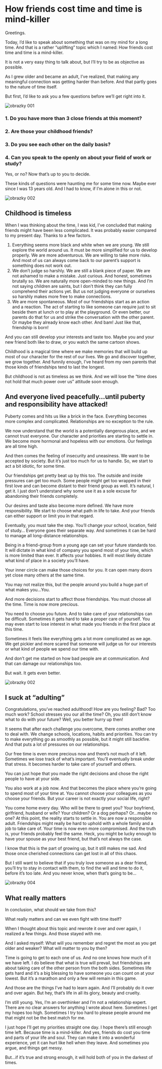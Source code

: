 # How friends cost time and time is mind-killer 

Greetings. 

Today, I’d like to speak about something that was on my mind for a long time. And that is a rather “uplifting” topic which I named: How friends cost time and time is a mind-killer. 

It is not a very easy thing to talk about, but I’ll try to be as objective as possible. 

As I grew older and became an adult, I’ve realized, that making any meaningful connection was getting harder than before. And that partly goes to the nature of time itself.

But first, I’d like to ask you a few questions before we’ll get right into it. 

![obrazky 001](https://github.com/NatNight99/english-for-designers/assets/129601977/b6ad20c3-c5fd-48d0-864e-c2c498c93701)


### 1.	Do you have more than 3 close friends at this moment?
### 2.	Are those your childhood friends?
### 3.	Do you see each other on the daily basis?
### 4.	Can you speak to the openly on about your field of work or study? 


Yes, or no? Now that’s up to you to decide. 

These kinds of questions were haunting me for some time now. Maybe ever since I was 13 years old. And I had to know, if I’m alone in this or not. 

![obrazky 002](https://github.com/NatNight99/english-for-designers/assets/129601977/9590051b-f07e-447d-a28a-800a9522045e)

## Childhood is timeless 

When I was thinking about the time, I was kid, I’ve concluded that making friends might have been less complicated. It was probably easier compared to my present day. Thanks to a few factors. 

1.	Everything seems more black and white when we are young. We still explore the world around us. It must be more simplified for us to develop properly. We are more adventurous. We are willing to take more risks. And most of us can always come back to our parent’s support is something does not work out.
2.	We don’t judge so harshly. We are still a blank piece of paper. We are not ashamed to make a mistake. Just curious. And honest, sometimes brutally so. We are naturally more open-minded to new things. And I’m not saying children are saints, but I don’t think they can fully comprehend their actions yet. But us not judging everyone or ourselves so harshly makes more free to make connections. 
3.	We are more spontaneous. Most of our friendships start as an action and a reaction. The act of starting to like someone can require just to sit beside them at lunch or to play at the playground. Or even better, our parents do that for us and strike the conversation with the other parent. Or maybe they already know each other. And bam! Just like that, friendship is born! 

And you can still develop your interests and taste too. Maybe you and your new friend both like to draw, or you watch the same cartoon shows. 

Childhood is a magical time where we make memories that will build up most of our character for the rest of our lives. We go and discover together, we grow together. And funnily enough, I’ve heard from my own parents that those kinds of friendships tend to last the longest. 

But childhood is not as timeless as we think. And we will lose the “time does not hold that much power over us” attitude soon enough.

## And everyone lived peacefully…until puberty and responsibility have attacked! 

Puberty comes and hits us like a brick in the face. Everything becomes more complex and complicated. Relationships are no exception to the rule. 

We now understand that the world is a potentially dangerous place, and we cannot trust everyone. Our character and priorities are starting to settle in. We become more hormonal and hopeless with our emotions. Our feelings are all time high. 

And then comes the feeling of insecurity and uneasiness. We want to be accepted by society. But it’s just too much for us to handle. So, we start to act a bit idiotic, for some time. 

Our friendships get pretty beat up by this too. The outside and inside pressures can get too much. Some people might get too wrapped in their first love and can become distant to their friend group as well. It’s natural, I get it. I just don’t understand why some use it as a sole excuse for abandoning their friends completely. 

Our desires and taste also become more defined. We have more responsibility. We start to choose what path in life to take. And your friends can either support or limit you in that regard. 

Eventually, you must take the step. You’ll change your school, location, field of study… Everyone goes their separate way. And sometimes it can be hard to manage all long-distance relationships. 

Being in a friend-group from a young age can set your future standards too. It will dictate in what kind of company you spend most of your time, which is more limited than ever. It affects your hobbies. It will most likely dictate what kind of place in a society you’ll have. 

Your inner circle can make those choices for you. It can open many doors yet close many others at the same time. 

You may not realize this, but the people around you build a huge part of what makes you…You. 

And more decisions start to affect those friendships. You must choose all the time. Time is now more precious. 

You need to choose you future. And to take care of your relationships can be difficult. Sometimes it gets hard to take a proper care of yourself. You may even start to lose interest in what made you friends in the first place at this time. 

Sometimes it feels like everything gets a lot more complicated as we age. We get pickier and more scared that someone will judge us for our interests or what kind of people we spend our time with. 

And don’t get me started on how bad people are at communication. And that can damage our relationships too. 

But wait. It gets even better. 

![obrazky 002](https://github.com/NatNight99/english-for-designers/assets/129601977/9590051b-f07e-447d-a28a-800a9522045e)

## I suck at “adulting”  

Congratulations, you’ve reached adulthood! How are you feeling? Bad? Too much work? School stresses you our all the time? Oh, you still don’t know what to do with your future? Well, you better hurry up then! 

It seems that after each challenge you overcome, there comes another one to deal with. We change schools, locations, habits and priorities. You can try to make everything go as smoothly as possible, but it might still backfire. And that puts a lot of pressures on our relationships. 

Our free time is even more precious now and there’s not much of it left. Sometimes we lose track of what’s important. You’ll eventually break under that stress. It becomes harder to take care of yourself and others. 

You can just hope that you made the right decisions and chose the right people to have at your side. 

You also work at a job now. And that becomes the place where you’re going to spend most of your time at. You cannot choose your colleagues as you choose your friends. But your career is not exactly your social life, right? 

You come home every day. Who will be there to greet you? Your boyfriend, girlfriend, husband or wife? Your children? Or a dog perhaps? Or…maybe no one? At this point, the reality starts to settle in. You are now a responsible adult. Friendships might really be hard to uphold with a whole family and a job to take care of. Your time is now even more compromised. And the truth is, your friends probably feel the same. Heck, you might be lucky enough to have your spouse as your best friend, but that’s not always the case. 

I know that this is the part of growing up, but it still makes me sad. And those once cherished connections can get lost in all of this chaos. 

But I still want to believe that if you truly love someone as a dear friend, you’ll try to stay in contact with them, to find the will and time to do it, before it’s too late. And you never know, when that’s going to be… 

![obrazky 004](https://github.com/NatNight99/english-for-designers/assets/129601977/b8e69555-8d30-4514-a13d-c371d4674660)

## What really matters

In conclusion, what should we take from this? 

What really matters and can we even fight with time itself? 

When I thought about this topic and rewrote it over and over again, I realized a few things. And those stayed with me. 

And I asked myself: What will you remember and regret the most as you get older and weaker? What will matter to you by then? 

Time is going to get to each one of us. And no one knows how much of it we have left. I do believe that what is true will prevail, but friendships are about taking care of the other person from the both sides. Sometimes life gets hard and it’s a big blessing to have someone you can count on at your lowest. But it’s a marathon and only a few will remain in this game. 

And those are the things I’ve had to learn again. And I’ll probably do it over and over again. But hey, that’s life in all its glory, beauty and cruelty. 

I’m still young. Yes, I’m an overthinker and I’m not a relationship expert. There are no clear answers for anything I wrote about here. Sometimes I get my hopes too high. Sometimes I try too hard to please people around me that might not be the best match for me. 

I just hope I’ll get my priorities straight one day. I hope there’s still enough time left. Because time is a mind-killer. And yes, friends do cost you time and parts of your life and soul. They can make it into a wonderful experience, yet it can hurt like hell when they leave. And sometimes you argue, and things get messy. 

But…if it’s true and strong enough, it will hold both of you in the darkest of times. 

